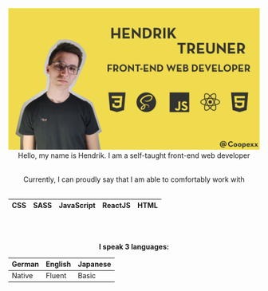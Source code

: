 <img src="https://github.com/Coopexx/Coopexx/blob/main/banner.png">

<div align="center">
Hello, my name is Hendrik. I am a self-taught front-end web developer

<br/>
<br/>

Currently, I can proudly say that I am able to comfortably work with
<br/>
<br/>

| CSS | SASS | JavaScript | ReactJS | HTML |
| ------------- | ------------- | ------------- |------------- | ------------- |

<br/>
<br/>

**I speak 3 languages:**


| German  | English | Japanese |
| ------------- | ------------- | ------------- |
| Native  | Fluent  | Basic |
</div>